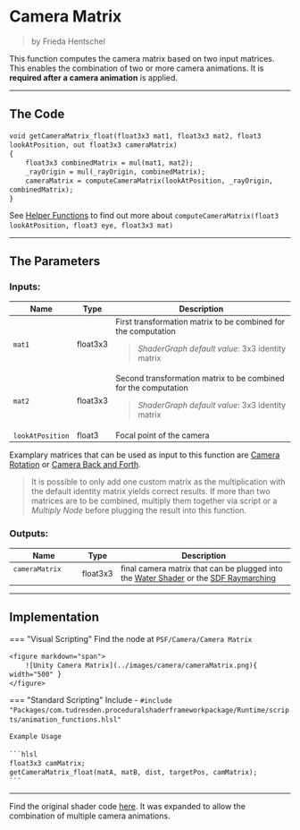 <div class="container">
    <h1 class="main-heading">Camera Matrix</h1>
    <blockquote class="author">by Frieda Hentschel</blockquote>
</div>

This function computes the camera matrix based on two input matrices. This enables the combination of two or more camera animations. It is **required after a camera animation** is applied. 

---

## The Code

``` hlsl
void getCameraMatrix_float(float3x3 mat1, float3x3 mat2, float3 lookAtPosition, out float3x3 cameraMatrix)
{
    float3x3 combinedMatrix = mul(mat1, mat2);
    _rayOrigin = mul(_rayOrigin, combinedMatrix);
    cameraMatrix = computeCameraMatrix(lookAtPosition, _rayOrigin, combinedMatrix);
}
```

See [Helper Functions](../helperFunctions.md) to find out more about ```computeCameraMatrix(float3 lookAtPosition, float3 eye, float3x3 mat)```

---

## The Parameters

### Inputs:
| Name            | Type     | Description |
|-----------------|----------|-------------|
| `mat1`        | float3x3   | First transformation matrix to be combined for the computation <br> <blockquote>*ShaderGraph default value*: 3x3 identity matrix</blockquote>|
| `mat2`        | float3x3   | Second transformation matrix to be combined for the computation <br> <blockquote>*ShaderGraph default value*: 3x3 identity matrix</blockquote>|
| `lookAtPosition`        | float3   | Focal point of the camera|

Examplary matrices that can be used as input to this function are [Camera Rotation](cameraRotation.md) or [Camera Back and Forth](../camera/cameraBackAndForth.md). 

> It is possible to only add one custom matrix as the multiplication with the default identity matrix yields correct results. If more than two matrices are to be combined, multiply them together via script or a *Multiply Node* before plugging the result into this function.

### Outputs:
| Name            | Type     | Description |
|-----------------|----------|-------------|
| `cameraMatrix`     <img width=50/>      | float3x3   | final camera matrix that can be plugged into the [Water Shader](../water/waterSurface.md) or the [SDF Raymarching](../sdfs/raymarching.md)|

---

## Implementation

=== "Visual Scripting"
    Find the node at `PSF/Camera/Camera Matrix`

    <figure markdown="span">
        ![Unity Camera Matrix](../images/camera/cameraMatrix.png){ width="500" }
    </figure>

=== "Standard Scripting"
    Include - ```#include "Packages/com.tudresden.proceduralshaderframeworkpackage/Runtime/scripts/animation_functions.hlsl"```

    Example Usage

    ```hlsl
    float3x3 camMatrix;
    getCameraMatrix_float(matA, matB, dist, targetPos, camMatrix);
    ```

---

Find the original shader code [here](../../../shaders/animation/Camera_Anim.md). It was expanded to allow the combination of multiple camera animations.